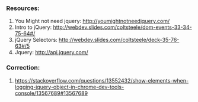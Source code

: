 ### Resources:

1. You Might not need jquery: http://youmightnotneedjquery.com/
2. Intro to jQuery: http://webdev.slides.com/coltsteele/dom-events-33-34-75-64#/
3. jQuery Selectors: http://webdev.slides.com/coltsteele/deck-35-76-63#/5
4. Jquery: http://api.jquery.com/

### Correction:

1. https://stackoverflow.com/questions/13552432/show-elements-when-logging-jquery-object-in-chrome-dev-tools-console/13567689#13567689